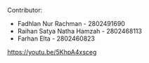 Contributor:
- Fadhlan Nur Rachman - 2802491690
- Raihan Satya Natha Hamzah - 2802468113
- ⁠Farhan Elta - 2802460823

https://youtu.be/5KhpA4xsceg
